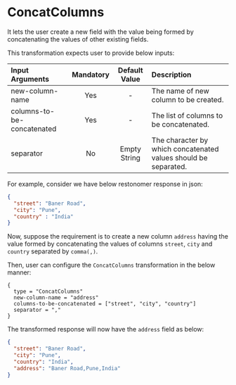 # ConcatColumns

It lets the user create a new field with the value being formed by concatenating the values of other existing fields.

This transformation expects user to provide below inputs:

| Input Arguments            | Mandatory | Default Value | Description                                                     |
|:---------------------------|:---------:|:-------------:|:----------------------------------------------------------------|
| new-column-name            |    Yes    |       -       | The name of new column to be created.                           |
| columns-to-be-concatenated |    Yes    |       -       | The list of columns to be concatenated.                         |
| separator                  |    No     | Empty String  | The character by which concatenated values should be separated. |

For example, consider we have below restonomer response in json:

```json
{
  "street": "Baner Road",
  "city": "Pune",
  "country" : "India"
}
```

Now, suppose the requirement is to create a new column `address` having the value formed by concatenating the values of columns `street`, `city` and `country` separated by `comma(,)`.

Then, user can configure the `ConcatColumns` transformation in the below manner:

```hocon
{
  type = "ConcatColumns"
  new-column-name = "address"
  columns-to-be-concatenated = ["street", "city", "country"]
  separator = ","
}
```

The transformed response will now have the `address` field as below:

```json
{
  "street": "Baner Road",
  "city": "Pune",
  "country": "India",
  "address": "Baner Road,Pune,India"
}
```
